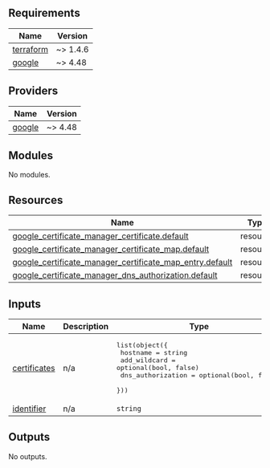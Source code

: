 ## Requirements

| Name | Version |
|------|---------|
| <a name="requirement_terraform"></a> [terraform](#requirement\_terraform) | ~> 1.4.6 |
| <a name="requirement_google"></a> [google](#requirement\_google) | ~> 4.48 |

## Providers

| Name | Version |
|------|---------|
| <a name="provider_google"></a> [google](#provider\_google) | ~> 4.48 |

## Modules

No modules.

## Resources

| Name | Type |
|------|------|
| [google_certificate_manager_certificate.default](https://registry.terraform.io/providers/hashicorp/google/latest/docs/resources/certificate_manager_certificate) | resource |
| [google_certificate_manager_certificate_map.default](https://registry.terraform.io/providers/hashicorp/google/latest/docs/resources/certificate_manager_certificate_map) | resource |
| [google_certificate_manager_certificate_map_entry.default](https://registry.terraform.io/providers/hashicorp/google/latest/docs/resources/certificate_manager_certificate_map_entry) | resource |
| [google_certificate_manager_dns_authorization.default](https://registry.terraform.io/providers/hashicorp/google/latest/docs/resources/certificate_manager_dns_authorization) | resource |

## Inputs

| Name | Description | Type | Default | Required |
|------|-------------|------|---------|:--------:|
| <a name="input_certificates"></a> [certificates](#input\_certificates) | n/a | <pre>list(object({<br>    hostname          = string<br>    add_wildcard      = optional(bool, false)<br>    dns_authorization = optional(bool, false)<br>  }))</pre> | n/a | yes |
| <a name="input_identifier"></a> [identifier](#input\_identifier) | n/a | `string` | n/a | yes |

## Outputs

No outputs.
